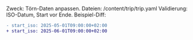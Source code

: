 Zweck: Törn-Daten anpassen.
Dateien: /content/trip/trip.yaml
Validierung: ISO-Datum, Start vor Ende.
Beispiel-Diff:
```diff
- start_iso: 2025-05-01T09:00:00+02:00
+ start_iso: 2025-06-01T09:00:00+02:00
```
